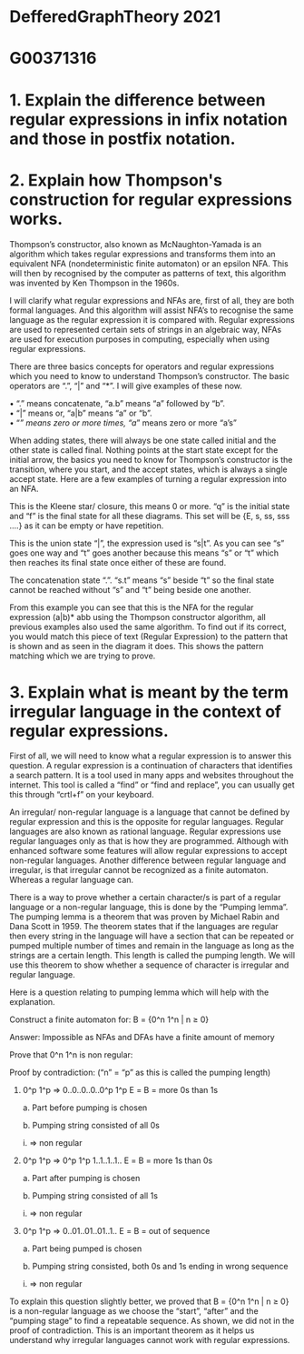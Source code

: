 # DefferedGraphTheory 2021
# G00371316

# 1.	Explain the difference between regular expressions in infix notation and those in postfix notation.

# 2.	Explain how Thompson's construction for regular expressions works.
Thompson’s constructor, also known as McNaughton-Yamada is an algorithm which takes regular expressions and transforms them into an equivalent NFA (nondeterministic finite automaton) or an epsilon NFA.  This will then by recognised by the computer as patterns of text, this algorithm was invented by Ken Thompson in the 1960s. 

I will clarify what regular expressions and NFAs are, first of all, they are both formal languages.  And this algorithm will assist NFA’s to recognise the same language as the regular expression it is compared with.  Regular expressions are used to represented certain sets of strings in an algebraic way, NFAs are used for execution purposes in computing, especially when using regular expressions.

There are three basics concepts for operators and regular expressions which you need to know to understand Thompson’s constructor.  The basic operators are “.”, “|” and “*”.  I will give examples of these now.

•	“.” means concatenate, “a.b” means “a” followed by “b”.  
•	“|” means or, “a|b” means “a” or “b”.  
•	“*” means zero or more times, “a*” means zero or more “a’s”

When adding states, there will always be one state called initial and the other state is called final.  Nothing points at the start state except for the initial arrow, the basics you need to know for Thompson’s constructor is the transition, where you start, and the accept states, which is always a single accept state. Here are a few examples of turning a regular expression into an NFA. 
 
This is the Kleene star/ closure, this means 0 or more.  “q” is the initial state and “f” is the final state for all these diagrams.  This set will be {Ε, s, ss, sss ….} as it can be empty or have repetition.
 
This is the union state “|”, the expression used is “s|t”.  As you can see “s” goes one way and “t” goes another because this means “s” or “t” which then reaches its final state once either of these are found.
 
The concatenation state “.”.  “s.t” means “s” beside “t” so the final state cannot be reached without “s” and “t” being beside one another.

 
From this example you can see that this is the NFA for the regular expression (a|b)* abb using the Thompson constructor algorithm, all previous examples also used the same algorithm.  To find out if its correct, you would match this piece of text (Regular Expression) to the pattern that is shown and as seen in the diagram it does.  This shows the pattern matching which we are trying to prove.

# 3.	Explain what is meant by the term irregular language in the context of regular expressions.
First of all, we will need to know what a regular expression is to answer this question.  A regular expression is a continuation of characters that identifies a search pattern.  It is a tool used in many apps and websites throughout the internet.  This tool is called a “find” or “find and replace”, you can usually get this through “crtl+f” on your keyboard.

An irregular/ non-regular language is a language that cannot be defined by regular expression and this is the opposite for regular languages.  Regular languages are also known as rational language.  Regular expressions use regular languages only as that is how they are programmed.  Although with enhanced software some features will allow regular expressions to accept non-regular languages.  Another difference between regular language and irregular, is that irregular cannot be recognized as a finite automaton.  Whereas a regular language can.

There is a way to prove whether a certain character/s is part of a regular language or a non-regular language, this is done by the “Pumping lemma”.  The pumping lemma is a theorem that was proven by Michael Rabin and Dana Scott in 1959.   The theorem states that if the languages are regular then every string in the language will have a section that can be repeated or pumped multiple number of times and remain in the language as long as the strings are a certain length.  This length is called the pumping length.  We will use this theorem to show whether a sequence of character is irregular and regular language.

Here is a question relating to pumping lemma which will help with the explanation.

Construct a finite automaton for: B = {0^n 1^n | n ≥ 0}

Answer: Impossible as NFAs and DFAs have a finite amount of memory

Prove that 0^n 1^n is non regular:

Proof by contradiction:  (“n” = “p” as this is called the pumping length)



1.	0^p 1^p => 0..0..0..0..0^p 1^p Ε = B  = more 0s than 1s 

    a.	Part before pumping is chosen
 
    b.	Pumping string consisted of all 0s
  
    i.	=> non regular



2.	0^p 1^p => 0^p 1^p 1..1..1..1.. Ε = B = more 1s than 0s 

    a.	Part after pumping is chosen

    b.	Pumping string consisted of all 1s

    i.	=> non regular



3.	0^p 1^p => 0..01..01..01..1.. Ε = B = out of sequence 

    a.	Part being pumped is chosen

    b.	Pumping string consisted, both 0s and 1s ending in wrong sequence

    i.	=> non regular

To explain this question slightly better, we proved that B = {0^n 1^n | n ≥ 0} is a non-regular language as we choose the “start”, “after” and the “pumping stage” to find a repeatable sequence.  As shown, we did not in the proof of contradiction.  This is an important theorem as it helps us understand why irregular languages cannot work with regular expressions.

